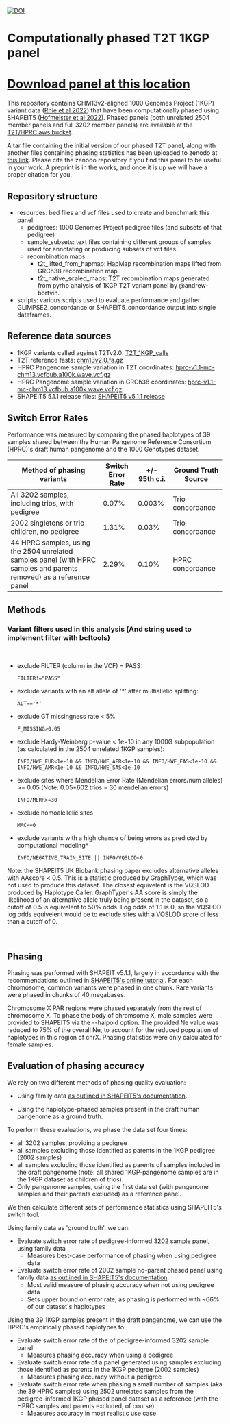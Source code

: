 [![DOI](https://zenodo.org/badge/DOI/10.5281/zenodo.7612953.svg)](https://doi.org/10.5281/zenodo.7612953)


# Computationally phased T2T 1KGP panel

# [Download panel at this location](https://s3-us-west-2.amazonaws.com/human-pangenomics/index.html?prefix=T2T/CHM13/assemblies/variants/1000_Genomes_Project/chm13v2.0/Phased_SHAPEIT5_v1.1/)

This repository contains CHM13v2-aligned 1000 Genomes Project (1KGP) variant data ([Rhie et al 2022](https://www.biorxiv.org/content/10.1101/2022.12.01.518724v1)) that have been computationally phased using SHAPEIT5 ([Hofmeister et al 2022](https://www.biorxiv.org/content/10.1101/2022.10.19.512867v2)). Phased panels (both unrelated 2504 member panels and full 3202 member panels) are available at the [T2T/HPRC aws bucket](https://s3-us-west-2.amazonaws.com/human-pangenomics/index.html?prefix=T2T/CHM13/assemblies/variants/1000_Genomes_Project/chm13v2.0/Phased_SHAPEIT5_v1.1/).


A tar file containing the initial version of our phased T2T panel, along with another files containing phasing statistics has been uploaded to zenodo at [this link](https://zenodo.org/record/7612953#.Y-8VD3bMJPY). Please cite the zenodo repository if you find this panel to be useful in your work. A preprint is in the works, and once it is up we will have a proper citation for you.

## Repository structure
- resources: bed files and vcf files used to create and benchmark this panel.
  - pedigrees: 1000 Genomes Project pedigree files (and subsets of that pedigree)
  - sample_subsets: text files containing different groups of samples used for annotating or producing subsets of vcf files.
  - recombination maps
    - t2t_lifted_from_hapmap: HapMap recombination maps lifted from GRCh38 recombination map.
    - t2t_native_scaled_maps: T2T recombination maps generated from pyrho analysis of 1KGP T2T variant panel by @andrew-bortvin.
- scripts: various scripts used to evaluate performance and gather GLIMPSE2_concordance or SHAPEIT5_concordance output into single dataframes.

## Reference data sources
- 1KGP variants called against T2Tv2.0: [T2T_1KGP_calls](https://s3-us-west-2.amazonaws.com/human-pangenomics/index.html?prefix=T2T/CHM13/assemblies/variants/1000_Genomes_Project/chm13v2.0/all_samples_3202/)
- T2T reference fasta: [chm13v2.0.fa.gz](https://s3-us-west-2.amazonaws.com/human-pangenomics/T2T/CHM13/assemblies/GCA_009914755.4/chm13v2.0.fa.gz)
- HPRC Pangenome sample variation in T2T coordinates: [hprc-v1.1-mc-chm13.vcfbub.a100k.wave.vcf.gz](https://s3-us-west-2.amazonaws.com/human-pangenomics/pangenomes/freeze/freeze1/minigraph-cactus/hprc-v1.1-mc-chm13/hprc-v1.1-mc-chm13.vcfbub.a100k.wave.vcf.gz)
- HPRC Pangenome sample variation in GRCh38 coordinates: [hprc-v1.1-mc-chm13.vcfbub.a100k.wave.vcf.gz](https://s3-us-west-2.amazonaws.com/human-pangenomics/pangenomes/freeze/freeze1/minigraph-cactus/hprc-v1.1-mc-grch38/hprc-v1.1-mc-grch38.vcfbub.a100k.wave.vcf.gz)
- SHAPEIT5 5.1.1 release files: [SHAPEIT5 v5.1.1 release](https://github.com/odelaneau/shapeit5/releases/tag/v5.1.1)


## Switch Error Rates

Performance was measured by comparing the phased haplotypes of 39 samples shared between the Human Pangenome Reference Consortium (HPRC)'s draft human pangenome and the 1000 Genotypes dataset.

|Method of phasing variants|Switch Error Rate|+/- 95th c.i.|Ground Truth Source|
|-|-|-|-|
|All 3202 samples, including trios, with pedigree|0.07% |0.003%|Trio concordance|
|2002 singletons or trio children, no pedigree|1.31%|0.03%|Trio concordance|
|44 HPRC samples, using the 2504 unrelated samples panel (with HPRC samples and parents removed) as a reference panel |2.29%|0.10%|HPRC concordance|



## Methods
### Variant filters used in this analysis (And string used to implement filter with bcftools)
<br>

- exclude FILTER (column in the VCF) = PASS:

      FILTER!="PASS"

- exclude variants with an alt allele of '*' after multiallelic splitting: 
        
      ALT=='*'
- exclude GT missingness rate < 5%

      F_MISSING>0.05
- exclude Hardy-Weinberg p-value < 1e−10 in any 1000G subpopulation (as calculated in the 2504 unrelated 1KGP samples):

      INFO/HWE_EUR<1e-10 && INFO/HWE_AFR<1e-10 && INFO/HWE_EAS<1e-10 && INFO/HWE_AMR<1e-10 && INFO/HWE_SAS<1e-10
- exclude sites where Mendelian Error Rate (Mendelian errors/num alleles) >= 0.05 (Note: 0.05*602 trios = 30 mendelian errors)
    
      INFO/MERR>=30
- exclude homoalellelic sites

      MAC==0
- exclude variants with a high chance of being errors as predicted by computational modeling*
      
      INFO/NEGATIVE_TRAIN_SITE || INFO/VQSLOD<0

Note: the SHAPEIT5 UK Biobank phasing paper excludes alternative alleles with AAscore < 0.5. This is a statistic produced by GraphTyper, which was not used to produce this dataset. The closest equivelent is the VQSLOD produced by Haplotype Caller. GraphTyper's AA score is simply the likelihood of an alternative allele truly being present in the dataset, so a cutoff of 0.5 is equivelent to 50% odds. Log odds of 1:1 is 0, so the VQSLOD log odds equivelent would be to exclude sites with a VQSLOD score of less than a cutoff of 0.

<br>

## Phasing
Phasing was performed with SHAPEIT v5.1.1, largely in accordance with the recommendations outlined in [SHAPEIT5's online tutorial](https://odelaneau.github.io/shapeit5/docs/tutorials/ukb_wgs_200k/). For each chromosome, common variants were phased in one chunk. Rare variants were phased in chunks of 40 megabases.

Chromosome X PAR regions were phased separately from the rest of chromosome X. To phase the body of chromsome X, male samples were provided to SHAPEIT5 via the --halpoid option. The provided Ne value was reduced to 75% of the overall Ne, to account for the reduced population of haplotypes in this region of chrX. Phasing statistics were only calculated for female samples.

## Evaluation of phasing accuracy
We rely on two different methods of phasing quality evaluation:

- Using family data [as outlined in SHAPEIT5's documentation](https://odelaneau.github.io/shapeit5/docs/tutorials/ukb_wgs/#validation-of-your-phasing).  

- Using the haplotype-phased samples present in the draft human pangenome as a ground truth.  

To perform these evaluations, we phase the data set four times:
- all 3202 samples, providing a pedigree
- all samples excluding those identified as parents in the 1KGP pedigree (2002 samples)
- all samples excluding those identified as parents of samples included in the draft pangenome (note: all shared 1KGP-pangenome samples are in the 1KGP dataset as children of trios).
- Only pangenome samples, using the first data set (with pangenome samples and their parents excluded) as a reference panel.

We then calculate different sets of performance statistics using SHAPEIT5's switch tool.  

Using family data as 'ground truth', we can:
- Evaluate switch error rate of pedigree-informed 3202 sample panel, using family data
    - Measures best-case performance of phasing when using pedigree data
- Evaluate switch error rate of 2002 sample no-parent phased panel using family data [as outlined in SHAPEIT5's documentation](https://odelaneau.github.io/shapeit5/docs/tutorials/ukb_wgs/#validation-of-your-phasing). 
    - Most valid measure of phasing accuracy when not using pedigree data
    - Sets upper bound on error rate, as phasing is performed with ~66% of our dataset's haplotypes

Using the 39 1KGP samples present in the draft pangenome, we can use the HPRC's empirically phased haplotypes to:
- Evaluate switch error rate of the of pedigree-informed 3202 sample panel
    - Measures phasing accuracy when using a pedigree
- Evaluate switch error rate of a panel generated using samples excluding those identified as parents in the 1KGP pedigree (2002 samples)
    - Measures phasing accuracy without a pedigree
- Evaluate switch error rate when phasing a small number of samples (aka the 39 HPRC samples) using 2502 unrelated samples from the pedigree-informed 1KGP phased panel dataset as a reference (with the HPRC samples and parents excluded, of course)
    - Measures accuracy in most realistic use case
  

